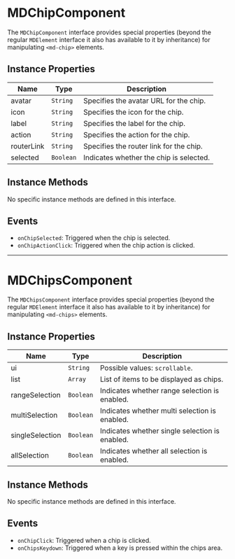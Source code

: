 # MDChipComponent

The `MDChipComponent` interface provides special properties (beyond the regular `MDElement` interface it also has available to it by inheritance) for manipulating `<md-chip>` elements.

## Instance Properties

| Name       | Type      | Description                             |
| ---------- | --------- | --------------------------------------- |
| avatar     | `String`  | Specifies the avatar URL for the chip.  |
| icon       | `String`  | Specifies the icon for the chip.        |
| label      | `String`  | Specifies the label for the chip.       |
| action     | `String`  | Specifies the action for the chip.      |
| routerLink | `String`  | Specifies the router link for the chip. |
| selected   | `Boolean` | Indicates whether the chip is selected. |

## Instance Methods

No specific instance methods are defined in this interface.

## Events

-   `onChipSelected`: Triggered when the chip is selected.
-   `onChipActionClick`: Triggered when the chip action is clicked.

---

# MDChipsComponent

The `MDChipsComponent` interface provides special properties (beyond the regular `MDElement` interface it also has available to it by inheritance) for manipulating `<md-chips>` elements.

## Instance Properties

| Name            | Type      | Description                                    |
| --------------- | --------- | ---------------------------------------------- |
| ui              | `String`  | Possible values: `scrollable`.                 |
| list            | `Array`   | List of items to be displayed as chips.        |
| rangeSelection  | `Boolean` | Indicates whether range selection is enabled.  |
| multiSelection  | `Boolean` | Indicates whether multi selection is enabled.  |
| singleSelection | `Boolean` | Indicates whether single selection is enabled. |
| allSelection    | `Boolean` | Indicates whether all selection is enabled.    |

## Instance Methods

No specific instance methods are defined in this interface.

## Events

-   `onChipClick`: Triggered when a chip is clicked.
-   `onChipsKeydown`: Triggered when a key is pressed within the chips area.
